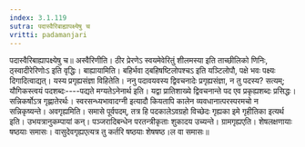 ```yaml
---
index: 3.1.119
sutra: पदास्वैरिबाह्यापक्ष्येषु च
vritti: padamanjari
---
```


 पदास्वैरिबाह्यापक्ष्येषु च॥ अस्वैरिणीति। ठीर प्रेरणेऽ स्वयमेवेरितुं शीलमस्या इति ताच्छीलिको णिनिः, ठ्स्वादीरेरिणोःऽ इति वृद्धिः। बाह्यायामिति। बहिर्भवा ठ्बहिषष्टिलोपश्चऽ इति यञ्टिलोपौ, पक्षे भवः पक्ष्यः दिगादित्वाद्यत्। यस्य प्रगृह्यसंज्ञा विहितेति। ननु पदावयवस्य द्विवचनादेः प्रगृह्यसंज्ञा, न तु पदस्य? सत्यम्; यौगिकस्त्वयं पदशब्दः----पद्यते मग्यतेऽनेनार्थ इति। यद्वा प्रातिशाख्ये द्विवचनान्ते पद एव प्रकृह्यशब्दः प्रसिद्धः। सन्निकर्षोऽत्र गृह्णातेरर्थः। स्वरसन्ध्यभावादग्नी इत्यादौ कियतापि कालेन व्यवधानात्परस्परमचो न सन्निकृष्यन्ते। अवगृह्यमिति। समासे पूर्वपदम्, तत्र हि पदकालेऽवग्रहो विच्छेदः गृह्यका इमे गृहीतिका इत्यर्थ इति। उभयत्रानुकम्पायां कन्। पञ्जरादिबन्धेन परतन्त्रीकृताः शुकादय उच्यन्ते। ग्रामगृह्यएति। शेषलक्षणायाः षष्ठयाः समासः। वासुदेवगृह्यएत्यत्र तु कर्तरि षष्ठयाः शेषषष्ठ।ल वा समासः॥